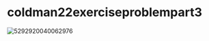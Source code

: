 # coldman22exerciseproblempart3
![5292920040062976](https://user-images.githubusercontent.com/93042473/181801780-9c9cb839-6996-4e05-b65d-b2b73e83f625.png)
